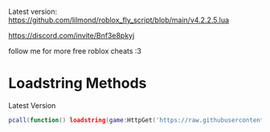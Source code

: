 Latest version: https://github.com/lilmond/roblox_fly_script/blob/main/v4.2.2.5.lua

https://discord.com/invite/Bnf3e8pkyj

follow me for more free roblox cheats :3

# Loadstring Methods
Latest Version
```lua
pcall(function() loadstring(game:HttpGet('https://raw.githubusercontent.com/lilmond/roblox_fly_script/refs/heads/main/latest.lua'))() end)
```
